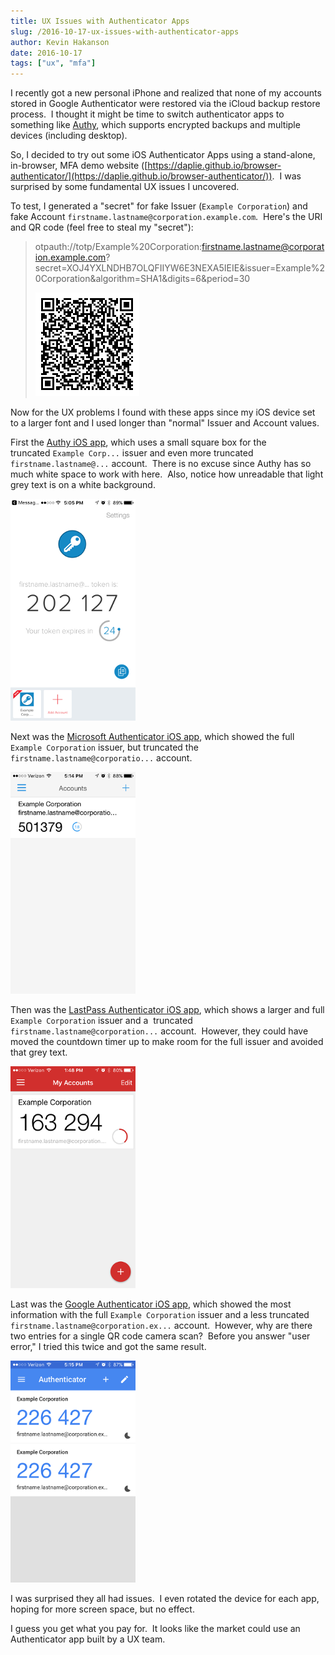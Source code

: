 ```yaml
---
title: UX Issues with Authenticator Apps
slug: /2016-10-17-ux-issues-with-authenticator-apps
author: Kevin Hakanson
date: 2016-10-17
tags: ["ux", "mfa"]
---
```

I recently got a new personal iPhone and realized that none of my accounts stored in Google Authenticator were restored via the iCloud backup restore process.  I thought it might be time to switch authenticator apps to something like [Authy](https://www.authy.com/app/), which supports encrypted backups and multiple devices (including desktop). 

So, I decided to try out some iOS Authenticator Apps using a stand-alone, in-browser, MFA demo website ([https://daplie.github.io/browser-authenticator/](https://daplie.github.io/browser-authenticator/)).  I was surprised by some fundamental UX issues I uncovered.

To test, I generated a "secret" for fake Issuer (`Example Corporation`) and fake Account `firstname.lastname@corporation.example.com`.  Here's the URI and QR code (feel free to steal my "secret"):

> otpauth://totp/Example%20Corporation:firstname.lastname@corporation.example.com?secret=XOJ4YXLNDHB7OLQFIIYW6E3NEXA5IEIE&issuer=Example%20Corporation&algorithm=SHA1&digits=6&period=30 
>
> ![TOTP QR code](images/pastedImage_4.png)

Now for the UX problems I found with these apps since my iOS device set to a larger font and I used longer than "normal" Issuer and Account values.

First the [Authy iOS app](https://itunes.apple.com/us/app/authy/id494168017?mt=8), which uses a small square box for the truncated `Example Corp...` issuer and even more truncated `firstname.lastname@...` account.  There is no excuse since Authy has so much white space to work with here.  Also, notice how unreadable that light grey text is on a white background.

![Authy iOS app](images/pastedImage_7.png)

Next was the [Microsoft Authenticator iOS app](https://itunes.apple.com/us/app/microsoft-authenticator/id983156458?mt=8), which showed the full `Example Corporation` issuer, but truncated the `firstname.lastname@corporatio...` account.

![Microsoft Authenticator iOS app](images/pastedImage_10.png)

Then was the [LastPass Authenticator iOS app](https://itunes.apple.com/us/app/lastpass-authenticator/id1079110004?mt=8), which shows a larger and full `Example Corporation` issuer and a  truncated `firstname.lastname@corporation...` account.  However, they could have moved the countdown timer up to make room for the full issuer and avoided that grey text.

![LastPass Authenticator iOS app](images/pastedImage_1.png)

Last was the [Google Authenticator iOS app](https://itunes.apple.com/us/app/google-authenticator/id388497605?mt=8), which showed the most information with the full `Example Corporation` issuer and a less truncated `firstname.lastname@corporation.ex...` account.  However, why are there two entries for a single QR code camera scan?  Before you answer "user error," I tried this twice and got the same result.

![Google Authenticator iOS app](images/pastedImage_14.png)

I was surprised they all had issues.  I even rotated the device for each app, hoping for more screen space, but no effect.

I guess you get what you pay for.  It looks like the market could use an Authenticator app built by a UX team.
